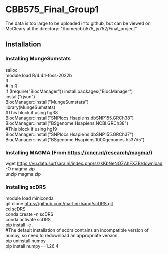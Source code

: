 # CBB575_Final_Group1

The data is too large to be uploaded into github, but can be viewed on McCleary at the directory: "/home/cbb575_jy752/Final_project"

## Installation

### Installing MungeSumstats

salloc <br>
module load R/4.4.1-foss-2022b <br>
R <br>
\# in R <br>
if (!require("BiocManager")) install.packages("BiocManager") <br>
install("rjson") <br>
BiocManager::install("MungeSumstats") <br>
library(MungeSumstats) <br>
#This block if using hg38
BiocManager::install("SNPlocs.Hsapiens.dbSNP155.GRCh38") <br>
BiocManager::install("BSgenome.Hsapiens.NCBI.GRCh38") <br>
#This block if using hg19 <br>
BiocManager::install("SNPlocs.Hsapiens.dbSNP155.GRCh37") <br>
BiocManager::install("BSgenome.Hsapiens.1000genomes.hs37d5") <br>

### Installing MAGMA (From https://cncr.nl/research/magma/) <br>
wget https://vu.data.surfsara.nl/index.php/s/zkKbNeNOZAhFXZB/download -O magma.zip <br>
unzip magma.zip <br>


### Installing scDRS  
module load miniconda <br>
git clone https://github.com/martinjzhang/scDRS.git <br>
cd scDRS <br>
conda create -n scDRS <br>
conda activate scDRS <br>
pip install -e . <br>
#The default installation of scdrs contains an incompatible version of numpy, so need to redownload an appropriate version. <br>
pip uninstall numpy <br>
pip install numpy==1.26.4 <br>

